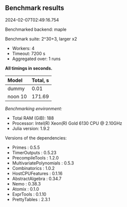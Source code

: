## Benchmark results

2024-02-07T02:49:16.754

Benchmarked backend: maple

Benchmark suite: 2^30+3, larger x2

- Workers: 4
- Timeout: 7200 s
- Aggregated over: 1 runs

**All timings in seconds.**

|Model|Total, s|
|:----|---|
|dummy|0.01|
|noon 10|171.69|

*Benchmarking environment:*

* Total RAM (GiB): 188
* Processor: Intel(R) Xeon(R) Gold 6130 CPU @ 2.10GHz
* Julia version: 1.9.2

Versions of the dependencies:

* Primes : 0.5.5
* TimerOutputs : 0.5.23
* PrecompileTools : 1.2.0
* MultivariatePolynomials : 0.5.3
* Combinatorics : 1.0.2
* HostCPUFeatures : 0.1.16
* AbstractAlgebra : 0.34.7
* Nemo : 0.38.3
* Atomix : 0.1.0
* ExprTools : 0.1.10
* PrettyTables : 2.3.1

